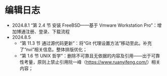 # 编辑日志

- 2024.8.1 “第 2.4 节 安装 FreeBSD——基于 Vmware Workstation Pro”：增加博通注册、登录、下载流程
- 2024.8.5
  - “第 11.3 节 通过源代码更新”：将“Git 代理设置方法”移动至此。补充了“nvi”相关信息。整体排版优化；
  - “第 1.6 节 UNIX 哲学”：删除不可靠且无依据的内容及引用——出于可靠性考量，原则上禁止引用阮一峰（<https://www.ruanyifeng.com/>）相关内容；
